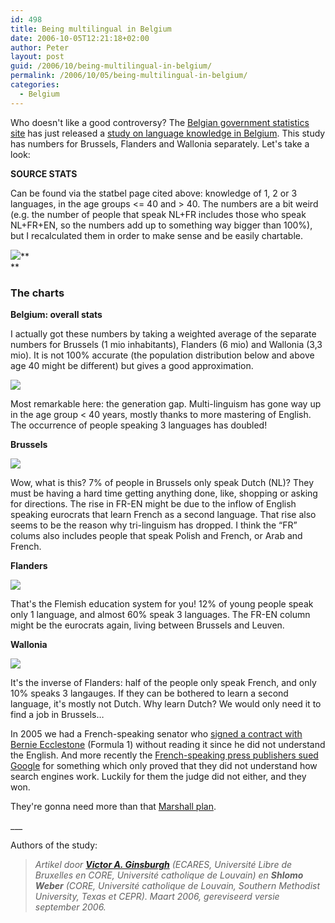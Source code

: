 ```yaml
---
id: 498
title: Being multilingual in Belgium
date: 2006-10-05T12:21:18+02:00
author: Peter
layout: post
guid: /2006/10/being-multilingual-in-belgium/
permalink: /2006/10/05/being-multilingual-in-belgium/
categories:
  - Belgium
---
```

Who doesn't like a good controversy? The [Belgian government statistics site](http://www.statbel.fgov.be) has just released a [study on language knowledge in Belgium](http://www.statbel.fgov.be/studies/thesis_nl.asp?n=594). This study has numbers for Brussels, Flanders and Wallonia separately. Let's take a look:

**SOURCE STATS**

Can be found via the statbel page cited above: knowledge of 1, 2 or 3 languages, in the age groups <= 40 and > 40. The numbers are a bit weird (e.g. the number of people that speak NL+FR includes those who speak NL+FR+EN, so the numbers add up to something way bigger than 100%), but I recalculated them in order to make sense and be easily chartable. 

[<img border="0" src="http://static.flickr.com/114/261340683_9121571e62.jpg" />](http://flickr.com/photos/37855527@N00/261340683 "Language knowledge in Belgium: the Excel data")**  
** 

### The charts

**Belgium: overall stats**

I actually got these numbers by taking a weighted average of the separate numbers for Brussels (1 mio inhabitants), Flanders (6 mio) and Wallonia (3,3 mio). It is not 100% accurate (the population distribution below and above age 40 might be different) but gives a good approximation.

[<img border="0" src="http://static.flickr.com/82/261322895_169863c439.jpg" />](http://flickr.com/photos/37855527@N00/261322895 "Language knowledge in Belgium") 

Most remarkable here: the generation gap. Multi-linguism has gone way up in the age group < 40 years, mostly thanks to more mastering of English. The occurrence of people speaking 3 languages has doubled!

<!--more-->

**Brussels**

[<img border="0" src="http://static.flickr.com/121/261322896_857d95425c.jpg" />](http://flickr.com/photos/37855527@N00/261322896 "Language knowledge in Brussels")

Wow, what is this? 7% of people in Brussels only speak Dutch (NL)? They must be having a hard time getting anything done, like, shopping or asking for directions. The rise in FR-EN might be due to the inflow of English speaking eurocrats that learn French as a second language. That rise also seems to be the reason why tri-linguism has dropped. I think the &#8220;FR&#8221; colums also includes people that speak Polish and French, or Arab and French. 

**Flanders**

[<img border="0" src="http://static.flickr.com/107/261322897_a08f4b3d68.jpg" />](http://flickr.com/photos/37855527@N00/261322897 "Language knowledge in Vlaanderen")

That's the Flemish education system for you! 12% of young people speak only 1 language, and almost 60% speak 3 languages. The FR-EN column might be the eurocrats again, living between Brussels and Leuven.

**Wallonia**

[<img border="0" src="http://static.flickr.com/101/261322898_25b7f92cba.jpg" />](http://flickr.com/photos/37855527@N00/261322898 "Language knowledge in Wallonie")

It's the inverse of Flanders: half of the people only speak French, and only 10% speaks 3 langauges. If they can be bothered to learn a second language, it's mostly not Dutch. Why learn Dutch? We would only need it to find a job in Brussels&#8230; 

In 2005 we had a French-speaking senator who [signed a contract with Bernie Ecclestone](http://www.motorsport-network.com/index/publish/article_150.shtml) (Formula 1) without reading it since he did not understand the English. And more recently the [French-speaking press publishers sued Google](http://blog.searchenginewatch.com/blog/060920-152314) for something which only proved that they did not understand how search engines work. Luckily for them the judge did not either, and they won. 

They're gonna need more than that [Marshall plan](http://www.wallonie.be/fr/news/detail/le_plan_marshall_a_un_an_bilan.shtml?detail=1d2401930da20888010da21dad420046). 

\___ 

Authors of the study: 

> _Artikel door **<a href="http://www.ecares.org/ginsburgh.html" target="_blank">Victor A. Ginsburgh</a>** (ECARES, Université Libre de Bruxelles en CORE, Université catholique de Louvain) en **Shlomo Weber** (CORE, Université catholique de Louvain, Southern Methodist University, Texas et CEPR). Maart 2006, gereviseerd versie september 2006._